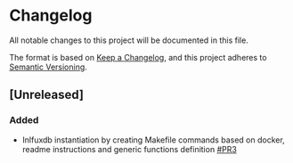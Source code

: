 # Changelog

All notable changes to this project will be documented in this file.

The format is based on [Keep a Changelog](https://keepachangelog.com/en/1.0.0/),
and this project adheres to [Semantic Versioning](https://semver.org/spec/v2.0.0.html).

## [Unreleased]

### Added

- Inlfuxdb instantiation by creating Makefile commands based on docker, readme instructions and generic functions definition [#PR3](https://github.com/vlemeur/electricity_consumption/pull/3)
